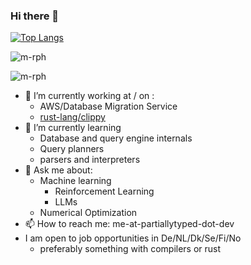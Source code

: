 ### Hi there 👋

[![Top Langs](https://github-readme-stats.vercel.app/api/top-langs/?username=m-rph)](https://github.com/m-rph/github-readme-stats)
<p><img align="center" src="https://github-readme-stats.vercel.app/api/top-langs?username=m-rph&show_icons=true&locale=en&layout=compact" alt="m-rph" /></p>

<p><img align="center" src="https://github-readme-streak-stats.herokuapp.com/?user=m-rph&" alt="m-rph" /></p>


- 🔭 I’m currently working at / on :
  - AWS/Database Migration Service
  - [rust-lang/clippy](https://github.com/rust-lang/rust-clippy)
- 🌱 I’m currently learning
  - Database and query engine internals
  - Query planners
  - parsers and interpreters
- 💬 Ask me about:
  - Machine learning
    - Reinforcement Learning 
    - LLMs
  - Numerical Optimization
- 📫 How to reach me: me-at-partiallytyped-dot-dev
- I am open to job opportunities in De/NL/Dk/Se/Fi/No
  - preferably something with compilers or rust
